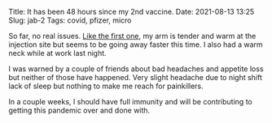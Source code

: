 Title: It has been 48 hours since my 2nd vaccine.
Date: 2021-08-13 13:25
Slug: jab-2
Tags: covid, pfizer, micro

So far, no real issues. [Like the first one](/2021/06/15/jab/), my arm is tender and warm at the injection site but seems to be going away faster this time. I also had a warm neck while at work last night.

I was warned by a couple of friends about bad headaches and appetite loss but neither of those have happened. Very slight headache due to night shift lack of sleep but nothing to make me reach for painkillers.

In a couple weeks, I should have full immunity and will be contributing to getting this pandemic over and done with.
